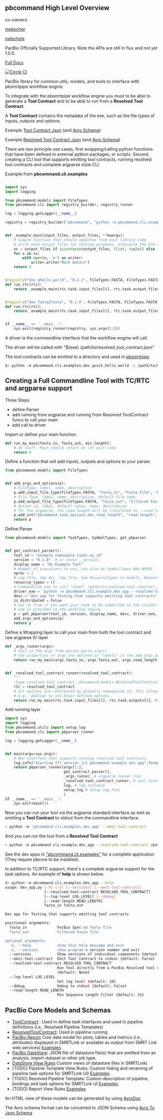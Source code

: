 ## pbcommand High Level Overview


co-owners:

[mpkocher](https://github.com/mpkocher)

[natechols](https://github.com/natechols)

PacBio Officially Supported Library. Note the APIs are still in flux and not yet 1.0.0.

[Full Docs](http://pbcommand.readthedocs.org/en/latest/)

[![Circle CI](https://circleci.com/gh/PacificBiosciences/pbcommand.svg?style=svg)](https://circleci.com/gh/PacificBiosciences/pbcommand)

PacBio library for common utils, models, and tools to interface with pbsmrtpipe workflow engine.

To integrate with the pbsmrtpipe workflow engine you must to be able to generate a **Tool Contract** and to be able to run from a **Resolved Tool Contract**.

A **Tool Contract** contains the metadata of the exe, such as the file types of inputs, outputs and options.

Example [Tool Contract Json](https://github.com/PacificBiosciences/pbcommand/blob/master/tests/data/dev_example_dev_txt_app_tool_contract.json) (and [Avro Schema](https://github.com/PacificBiosciences/pbcommand/blob/master/pbcommand/schemas/tool_contract.avsc))

Example [Resolved Tool Contract Json](https://github.com/PacificBiosciences/pbcommand/blob/master/tests/data/resolved_tool_contract_dev_app.json) (and [Avro Schema](https://github.com/PacificBiosciences/pbcommand/blob/master/pbcommand/schemas/resolved_tool_contract.avsc))

There are two principle use cases, first wrapping/calling python functions that have been defined in external python packages, or scripts. Second, creating a CLI tool that supports emitting tool contracts, running resolved tool contracts and complete argparse style CLI.

Example from **pbcommand.cli.examples**

```python

import sys
import logging

from pbcommand.models import FileTypes
from pbcommand.cli import registry_builder, registry_runner

log = logging.getLogger(__name__)

registry = registry_builder("pbcommand", "python -m pbcommand.cli.examples.dev_quick_hello_world ")


def _example_main(input_files, output_files, **kwargs):
    # Simple Function that should imported from your library code
    # write mock output files for testing purposes, otherwise the End-to-End test will fail
    xs = output_files if isinstance(output_files, (list, tuple)) else [output_files]
    for x in xs:
        with open(x, 'w') as writer:
            writer.write("Mock data\n")
    return 0


@registry("dev_qhello_world", "0.2.1", FileTypes.FASTA, FileTypes.FASTA, nproc=1, options=dict(alpha=1234))
def run_rtc(rtc):
    return _example_main(rtc.task.input_files[0], rtc.task.output_files[0], nproc=rtc.task.nproc)


@registry("dev_fastq2fasta", "0.1.0", FileTypes.FASTQ, FileTypes.FASTA)
def run_rtc(rtc):
    return _example_main(rtc.task.input_files[0], rtc.task.output_files[0])


if __name__ == '__main__':
    sys.exit(registry_runner(registry, sys.argv[1:]))

```

A driver is the commandline interface that the workflow engine will call.

The driver will be called with "${exe} /path/to/resolved_tool_contract.json"

The tool contracts can be emitted to a directory and used in [pbsmrtpipe](https://github.com/PacificBiosciences/pbsmrtpipe).

```bash
$> python -m pbcommand.cli.examples.dev_quick_hello_world -o /path/to/my-tool-contracts
```


## Creating a Full Commandline Tool with TC/RTC and argparse support


Three Steps
- define Parser
- add running from argparse and running from Resolved ToolContract funcs to call your main
- add call to driver

Import or define your main function.

```python
def run_my_main(fasta_in, fasta_out, min_length):
    # do stuff. Main should return an int exit code
    return 0
```

Define a function that will add inputs, outputs and options to your parser.

```python
from pbcommand.models import FileTypes


def add_args_and_options(p):
    # FileType, label, name, description
    p.add_input_file_type(FileTypes.FASTA, "fasta_in", "Fasta File", "PacBio Spec'ed fasta file")
    # File Type, label, name, description, default file name
    p.add_output_file_type(FileTypes.FASTA, "fasta_out", "Filtered Fasta file", "Filtered Fasta file", "filter.fasta")
    # Option id, label, default value, name, description
    # for the argparse, the read-length will be translated to --read-length and (accessible via args.read_length)
    p.add_int("pbcommand.task_options.dev_read_length", "read-length", 25, "Length filter", "Min Sequence Length filter")
    return p
```

Define Parser

```python
from pbcommand.models import TaskTypes, SymbolTypes, get_pbparser


def get_contract_parser():
    tool_id = "example_namespace.tasks.my_id"
    version = "0.1.0"  # or reuse __version__
    display_name = "My Example Tool"
    # Number of processors to use, can also be SymbolTypes.MAX_NPROC
    nproc = 1
    # Log file, tmp dir, tmp file. See ResourceTypes in models, ResourceTypes.TMP_DIR
    resource_types = ()
    # Commandline exe to call "{exe}" /path/to/resolved-tool-contract.json
    driver_exe = "python -m pbcommand.cli.example.dev_app --resolved-tool-contract "
    desc = "Dev app for Testing that supports emitting tool contracts"
    is_distributed = False 
    # set to True if you want your task to be submitted to the cluster manager (e.g., SGE) if 
    # one is provided to the workflow engine.
    p = get_pbparser(tool_id, version, display_name, desc, driver_exe, is_distributed=is_distributed, nproc=nproc, resource_types=resource_types)
    add_args_and_options(p)
    return p
```
        

Define a Wrapping layer to call your main from both the tool contract and raw argparse IO layer

```python
def _args_runner(args):
    # this is the args from parser.parse_args()
    # the properties of args are defined as "labels" in the add_args_and_options func.
    return run_my_main(args.fasta_in, args.fasta_out, args.read_length)

    
def _resolved_tool_contract_runner(resolved_tool_contract):
    """
    :type resolved_tool_contract: pbcommand.models.ResolvedToolContract"""
    rtc = resolved_tool_contract
    # all options are referenced by globally namespaced id. This allows tools to use other tools options
    # e.g., pbalign to use blasr defined options.
    return run_my_main(rtc.task.input_files[0], rtc.task.outputs[0], rtc.task.options["pbcommand.task_options.dev_read_length"])
```
    
    
Add running layer

```python
import sys
import logging
from pbcommand.utils import setup_log
from pbcommand.cli import pbparser_runner

log = logging.getLogger(__name__)


def main(argv=sys.argv):
    # New interface that supports running resolved tool contracts
    log.info("Starting {f} version {v} pbcommand example dev app".format(f=__file__, v="0.1.0"))
    return pbparser_runner(argv[1:], 
                           get_contract_parser(), 
                           _args_runner, # argparse runner func
                           _resolved_tool_contract_runner, # tool contract runner func
                           log, # log instance
                           setup_log # setup log func
                           )
if __name__ == '__main__':
    sys.exit(main())
```

Now you can run your tool via the argparse standard interface as well as emitting a **Tool Contract** to stdout from the commandline interface.

```sh
> python -m 'pbcommand.cli.examples.dev_app' --emit-tool-contract
```

And you can run the tool from a **Resolved Tool Contract**

```sh
> python -m pbcommand.cli.example.dev_app --resolved-tool-contract /path/to/resolved_contract.json
```

See the dev apps in ["pbcommand.cli.examples"](https://github.com/PacificBiosciences/pbcommand/blob/master/pbcommand/cli/examples/dev_app.py) for a complete application (They require pbcore to be installed).

In addition to TC/RTC support, there's a complete argparse support for the task options. An example of **help** is shown below.

```sh
$> python -m pbcommand.cli.examples.dev_app --help
usage: dev_app.py [-h] [-v] [--versions] [--emit-tool-contract]
                  [--resolved-tool-contract RESOLVED_TOOL_CONTRACT]
                  [--log-level LOG_LEVEL] [--debug]
                  [--read-length READ_LENGTH]
                  fasta_in fasta_out

Dev app for Testing that supports emitting tool contracts

positional arguments:
  fasta_in              PacBio Spec'ed fasta file
  fasta_out             Filtered Fasta file

optional arguments:
  -h, --help            show this help message and exit
  -v, --version         show program's version number and exit
  --versions            Show versions of individual components (default: None)
  --emit-tool-contract  Emit Tool Contract to stdout (default: False)
  --resolved-tool-contract RESOLVED_TOOL_CONTRACT
                        Run Tool directly from a PacBio Resolved tool contract
                        (default: None)
  --log-level LOG_LEVEL
                        Set log level (default: 10)
  --debug               Debug to stdout (default: False)
  --read-length READ_LENGTH
                        Min Sequence Length filter (default: 25)
```

## PacBio Core Models and Schemas

- [ToolContract](https://github.com/PacificBiosciences/pbcommand/blob/master/pbcommand/schemas/pbreport.avsc) : Used in define task interfaces and used in pipeline definitions (i.e., Resolved Pipeline Templates)
- [ResolvedToolContract](https://github.com/PacificBiosciences/pbcommand/blob/master/pbcommand/schemas/resolved_tool_contract.avsc): Used in pipeline running
- [PacBio Report](https://github.com/PacificBiosciences/pbcommand/blob/master/pbcommand/schemas/pbreport.avsc) Core data model for plots, tables and metrics (i.e., attributes) displayed in SMRTLink or available as output from SMRT Link web services) [Examples](https://github.com/PacificBiosciences/pbcommand/tree/master/tests/data/example-reports)
- [PacBio DataStore](https://github.com/PacificBiosciences/pbcommand/blob/master/pbcommand/schemas/datastore.avsc): JSON file of datastore file(s) that are emitted from an analysis, import-dataset or other job type. 
- [DataStore View Rules](https://github.com/PacificBiosciences/pbcommand/blob/master/pbcommand/schemas/datastore_view_rules.avsc) Custom views of datastore files in SMRTLink)
- [TODO] Pipeline Template View Rules: Custom hiding and renaming of pipeline task options for SMRTLink UI) [Examples](https://github.com/PacificBiosciences/smrtflow/tree/master/smrt-server-analysis/src/main/resources/pipeline-template-view-rules)
- [TODO] Resolved Pipeline Template: Custom description of pipeline, bindings and task options for SMRTLink UI [Examples](https://github.com/PacificBiosciences/smrtflow/blob/master/smrt-server-analysis/src/main/resources/resolved-pipeline-templates/pbsmrtpipe.pipelines.dev_diagnostic_pipeline_template.json)
- [TODO] Report View Rules [Examples](https://github.com/PacificBiosciences/smrtflow/tree/master/smrt-server-analysis/src/main/resources/report-view-rules) 

An HTML view of these models can be generated by using [AvroDoc](https://github.com/ept/avrodoc)

The Avro schema format can be converted to JSON Schema using [Avro To Json Schema](https://json-schema-validator.herokuapp.com)